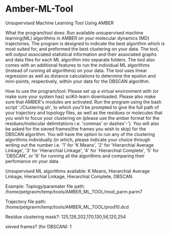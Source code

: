 # Amber-ML-Tool
Unsupervised Machine Learning Tool Using AMBER 

What the program/tool does:
Run available unsupervised machine learning(ML) algorithms in AMBER on your molecular dynamics (MD) trajectories.
The program is designed to indicate the best algorithm which is most suited for, and preformed the best clustering on your data. The tool, will output associated statistical information and their associated graphs and data files for each ML algorithm into separate folders. 
The tool also comes with an additional features to run the individual ML algorithms (instead of running all algorithms) on your data.
The tool uses linear regression as well as distance calculations to determine the epsilon and mini-points, respectively, within your data for the DBSCAN algorithm. 

How to use the program/tool:
Please set up a virtual environment with (or make sure your system has) sciKit-learn downloaded. Please also make sure that AMBER's modules are activated. 
Run the program using the bash script './Clustering.sh', to which you'll be prompted to give the full path of your trajectory and topology files, as well as the residues or molecules that you wish to focus your clustering on (please use the amber format for the residues/molecular delimitations i.e. 'commas' or dashes'-'). You will also be asked for the sieved frames(the frames you wish to skip) for the DBSCAN algorithm. You will have the option to run any of the clustering algorithms individually (in which, please indicate your choice through writing out the number i.e. 
'1' for 'K Means', 
'2' for 'Hierarchial Average Linkage', 
'3' for 'Hierarchial Linkage', 
'4' for 'Hierarchial Complete', 
'5' for 'DBSCAN', or 
'6' for running all the algorithms and comparing their perfomance on your data. 

Unsupervised ML algorithms available:
K Means, Hierarchial Average Linkage, Hierarchial Linkage, Hierarchial Complete, DBSCAN. 

Example:
Toplogy/paramater file path:
/home/petgravm/temp/tools/AMBER_ML_TOOL/mod_parm.parm7

Trajectory file path:
/home/petgravm/temp/tools/AMBER_ML_TOOL/prod10.dcd

Residue clustering mask?:
125,126,202,170,130,56,120,254

sieved frames? (for DBSCAN):
1
